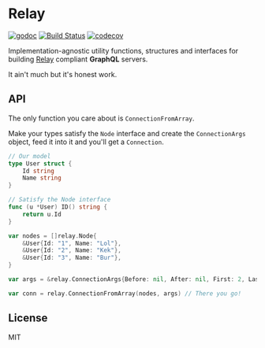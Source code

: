 # Relay

[![godoc](https://img.shields.io/badge/godoc-reference-blue.svg)](https://godoc.org/github.com/oreqizer/go-relay)
[![Build Status](https://travis-ci.org/oreqizer/go-relay.svg?branch=master)](https://travis-ci.org/oreqizer/go-relay)
[![codecov](https://codecov.io/gh/oreqizer/go-relay/branch/master/graph/badge.svg)](https://codecov.io/gh/oreqizer/go-relay)

Implementation-agnostic utility functions, structures and interfaces for building [Relay](https://facebook.github.io/relay/docs/en/graphql-server-specification.html) compliant **GraphQL** servers.

It ain't much but it's honest work.

## API

The only function you care about is `ConnectionFromArray`.

Make your types satisfy the `Node` interface and create the `ConnectionArgs` object, feed it into it and you'll get a `Connection`.

```go
// Our model
type User struct {
	Id string
	Name string
}

// Satisfy the Node interface
func (u *User) ID() string {
	return u.Id
}

var nodes = []relay.Node{
	&User{Id: "1", Name: "Lol"},
	&User{Id: "2", Name: "Kek"},
	&User{Id: "3", Name: "Bur"},
}

var args = &relay.ConnectionArgs{Before: nil, After: nil, First: 2, Last: 0}

var conn = relay.ConnectionFromArray(nodes, args) // There you go!
```

## License

MIT
